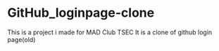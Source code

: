 # GitHub_loginpage-clone
This is a project i made for MAD Club TSEC
It is a clone of github login page(old)
